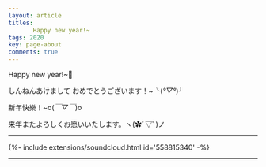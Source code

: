 ```yaml
---
layout: article
titles:
       Happy new year!~
tags: 2020
key: page-about
comments: true
---
```


Happy new year!~🎇

しんねんあけまして おめでとうございます！~╰(*°▽°*)╯

新年快樂！~o(*￣▽￣*)o

来年またよろしくお愿いいたします。ヽ(✿ﾟ▽ﾟ)ノ

---

<div>{%- include extensions/soundcloud.html id='558815340' -%}</div>

---